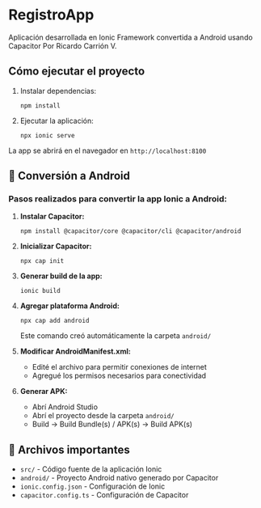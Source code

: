 # RegistroApp

Aplicación desarrollada en Ionic Framework convertida a Android usando Capacitor
Por Ricardo Carrión V.

## Cómo ejecutar el proyecto

1. Instalar dependencias:
   ```
   npm install
   ```

2. Ejecutar la aplicación:
   ```
   npx ionic serve
   ```

La app se abrirá en el navegador en `http://localhost:8100`

## 📱 Conversión a Android

### Pasos realizados para convertir la app Ionic a Android:

1. **Instalar Capacitor:**
   ```
   npm install @capacitor/core @capacitor/cli @capacitor/android
   ```

2. **Inicializar Capacitor:**
   ```
   npx cap init
   ```

3. **Generar build de la app:**
   ```
   ionic build
   ```

4. **Agregar plataforma Android:**
   ```
   npx cap add android
   ```
   Este comando creó automáticamente la carpeta `android/`

5. **Modificar AndroidManifest.xml:**
   - Edité el archivo para permitir conexiones de internet
   - Agregué los permisos necesarios para conectividad

6. **Generar APK:**
   - Abrí Android Studio
   - Abrí el proyecto desde la carpeta `android/`
   - Build → Build Bundle(s) / APK(s) → Build APK(s)

## 📁 Archivos importantes

- `src/` - Código fuente de la aplicación Ionic
- `android/` - Proyecto Android nativo generado por Capacitor
- `ionic.config.json` - Configuración de Ionic
- `capacitor.config.ts` - Configuración de Capacitor
